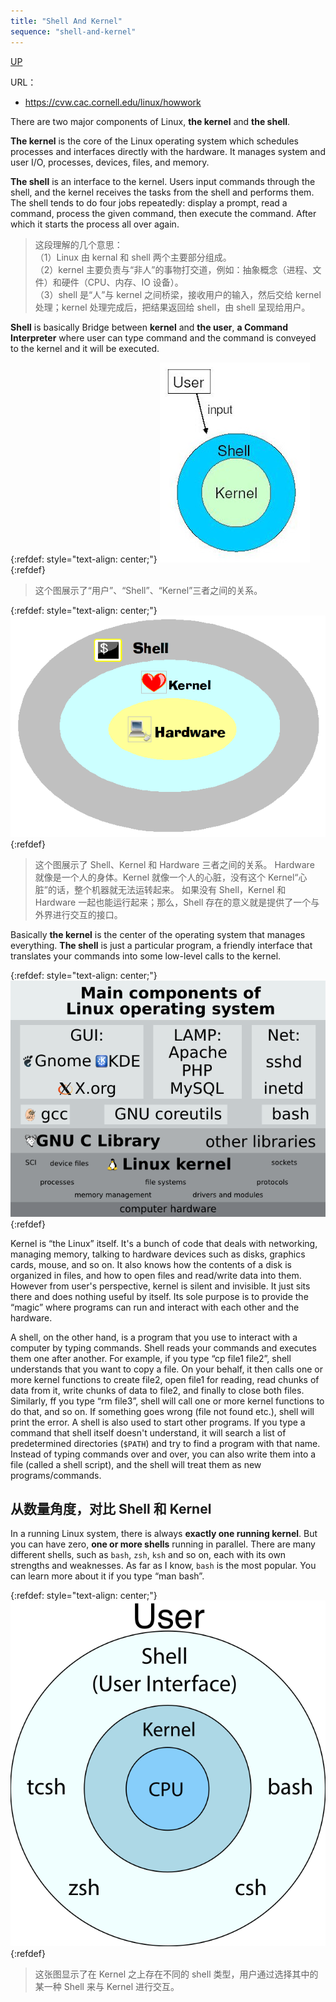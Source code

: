 ```yaml
---
title: "Shell And Kernel"
sequence: "shell-and-kernel"
---
```


[UP](/linux.html)


URL：

- https://cvw.cac.cornell.edu/linux/howwork

There are two major components of Linux, **the kernel** and **the shell**.

**The kernel** is the core of the Linux operating system
which schedules processes and interfaces directly with the hardware.
It manages system and user I/O, processes, devices, files, and memory.

**The shell** is an interface to the kernel.
Users input commands through the shell, and the kernel receives the tasks from the shell and performs them.
The shell tends to do four jobs repeatedly:
display a prompt, read a command, process the given command, then execute the command.
After which it starts the process all over again.

> 这段理解的几个意思：  
> （1）Linux 由 kernal 和 shell 两个主要部分组成。  
> （2）kernel 主要负责与“非人”的事物打交道，例如：抽象概念（进程、文件）和硬件（CPU、内存、IO 设备）。  
> （3）shell 是“人”与 kernel 之间桥梁，接收用户的输入，然后交给 kernel 处理；kernel 处理完成后，把结果返回给 shell，由 shell 呈现给用户。

**Shell** is basically Bridge between **kernel** and **the user**,
**a Command Interpreter** where user can type command and the command is conveyed to the kernel and it will be executed.

{:refdef: style="text-align: center;"}
![](/assets/images/linux/concept/kernel-shell-user-input.jpg)
{:refdef}

> 这个图展示了“用户”、“Shell”、“Kernel”三者之间的关系。

{:refdef: style="text-align: center;"}
![](/assets/images/linux/concept/shell-kernel-hardware.png)
{:refdef}

> 这个图展示了 Shell、Kernel 和 Hardware 三者之间的关系。
> Hardware 就像是一个人的身体。Kernel 就像一个人的心脏，没有这个 Kernel“心脏”的话，整个机器就无法运转起来。
> 如果没有 Shell，Kernel 和 Hardware 一起也能运行起来；那么，Shell 存在的意义就是提供了一个与外界进行交互的接口。



Basically **the kernel** is the center of the operating system that manages everything.
**The shell** is just a particular program,
a friendly interface that translates your commands into some low-level calls to the kernel.

{:refdef: style="text-align: center;"}
![](/assets/images/linux/concept/main-components-of-linux-os.png)
{:refdef}

Kernel is “the Linux” itself.
It's a bunch of code that deals with networking, managing memory, talking to hardware devices
such as disks, graphics cards, mouse, and so on.
It also knows how the contents of a disk is organized in files, and how to open files and read/write data into them.
However from user's perspective, kernel is silent and invisible.
It just sits there and does nothing useful by itself.
Its sole purpose is to provide the “magic” where programs can run and interact with each other and the hardware.

A shell, on the other hand, is a program that you use to interact with a computer by typing commands.
Shell reads your commands and executes them one after another.
For example, if you type “cp file1 file2”, shell understands that you want to copy a file.
On your behalf, it then calls one or more kernel functions to create file2, open file1 for reading,
read chunks of data from it, write chunks of data to file2, and finally to close both files.
Similarly, ff you type “rm file3”, shell will call one or more kernel functions to do that, and so on.
If something goes wrong (file not found etc.), shell will print the error.
A shell is also used to start other programs.
If you type a command that shell itself doesn't understand,
it will search a list of predetermined directories (`$PATH`) and try to find a program with that name.
Instead of typing commands over and over, you can also write them into a file (called a shell script),
and the shell will treat them as new programs/commands.

## 从数量角度，对比 Shell 和 Kernel

In a running Linux system, there is always **exactly one running kernel**. But you can have zero, **one or more shells** running in parallel. There are many different shells, such as `bash`, `zsh`, `ksh` and so on, each with its own strengths and weaknesses. As far as I know, `bash` is the most popular. You can learn more about it if you type “man bash”.

{:refdef: style="text-align: center;"}
![](/assets/images/linux/concept/multi-shells-kernel.svg)
{:refdef}

> 这张图显示了在 Kernel 之上存在不同的 shell 类型，用户通过选择其中的某一种 Shell 来与 Kernel 进行交互。
